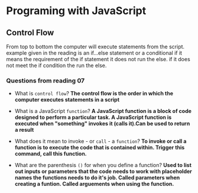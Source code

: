 # Programing with JavaScript

## Control Flow

From top to bottom the computer will execute statements from the script. example given in the reading is an if...else statement or a conditional if it means the requirement of the if statement it does not run the else. if it does not meet the if condition the run the else.

### Questions from reading 07

* What is `control flow`? **The control flow is the order in which the computer executes statements in a script**

* What is a JavaScript `function`? **A JavaScript function is a block of code designed to perform a particular task. A JavaScript function is executed when "something" invokes it (calls it).Can be used to return a result**

* What does it mean to invoke - or `call` - a `function`? **To invoke or call a function is to execute the code that is contained within. Trigger this command, call this function.**

* What are the parenthesis `()` for when you define a function?
**Used to list out inputs or parameters that the code needs to work with placeholder names the functions needs to do it's job. Called parameters when creating a funtion. Called arguements when using the function.**
